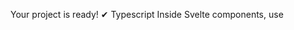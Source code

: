 Your project is ready!
✔ Typescript
  Inside Svelte components, use <script lang="ts">
✔ ESLint
  https://github.com/sveltejs/eslint-plugin-svelte3
✔ Prettier
  https://prettier.io/docs/en/options.html
  https://github.com/sveltejs/prettier-plugin-svelte#options
✔ Capacitor
  https://capacitorjs.com/docs/getting-started
  Please note - the project is configured with HMR - remove server entry in capacitor.config.json for final build
✔ Ionicons
  https://ionicsvelte.firebaseapp.com/components/Icon

Install community-maintained integrations:
  https://github.com/svelte-add/svelte-adders

Capacitor configuration - see: capacitor.config.json|ts
  App name myNote
  Package name myNote.ionic.io
  Vite dev server url http://192.168.137.1:5173/

Next steps:
  1: cd myNote
  2: npm i @capacitor/android and/or @capacitor/ios
  3: npx cap add android and/or ios
  4: npm run build to fill the build directory
  5: npx cap sync sync the build into the target folder
  6: npx cap open android or ios to open the project and mark as trusted
  7: npm run dev -- --open

To close the dev server, hit Ctrl-C

Use the -hmr flag after your npx cap run/open/sync commands to use HMR together with npm run dev

Hint: Make your app offline and near native by turning it into a progressive web app - see  https://github.com/vite-pwa/sveltekit

Stuck? Visit us at Ionic's discord https://discordapp.com/channels/520266681499779082/1049388501629681675

Need some help or found an issue with this installer? Visit us on Github https://github.com/Tommertom/svelte-ionic-npm# myNote